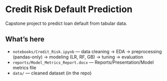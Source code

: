 # Credit Risk Default Prediction

Capstone project to predict loan default from tabular data.

## What’s here
- `notebooks/Credit_Risk.ipynb` — data cleaning → EDA → preprocessing (pandas-only) → modeling (LR, RF, GB) → tuning → evaluation  
- `reports/Model_Metrics_Report.docx` — Reports/Presentation/Model metrics file   
- `data/` — cleaned dataset (in the repo)
